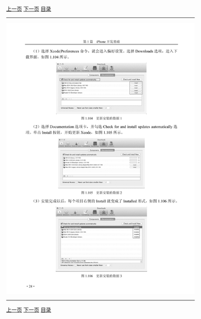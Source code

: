 [上一页](040.md) [下一页](042.md) [目录](../README.md)

***

![041](../images/041.png)

***

[上一页](040.md) [下一页](042.md) [目录](../README.md)